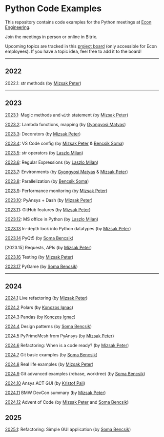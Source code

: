 # Python Code Examples

This repository contains code examples for the Python meetings at [Econ Engineering](https://econengineering.com/en/).

Join the meetings in person or online in Bitrix.

Upcoming topics are tracked in this [project board](https://github.com/orgs/econengineeringgit/projects/2>) (only accessible for Econ employees).
If you have a topic idea, feel free to add it to the board!

---

## 2022

2022.1: str methods (by [Mizsak Peter](https://github.com/MizsakPeterEcon))

---

## 2023

[2023.1](2023/01_magic_methods_with_statement/notes.md): Magic methods and `with` statement (by [Mizsak Peter](https://github.com/MizsakPeterEcon))

[2023.2](2023/02_lambda_mapping_decorator/readme.md): Lambda functions, mapping (by [Gyongyosi Matyas](https://github.com/gyongyosim))

[2023.3](2023/03_decorators/readme.md): Decorators (by [Mizsak Peter](https://github.com/MizsakPeterEcon))

[2023.4](2023/04_VS_Code_config/readme.md): VS Code config (by [Mizsak Peter](https://github.com/MizsakPeterEcon) & [Bencsik Soma](https://github.com/eConSomabencsik))

[2023.5](2023/05_String_operators/readme.md): str operators (by [Laszlo Milan](https://github.com/laszmilan))

[2023.6](2023/06_regex/readme.md): Regular Expressions (by [Laszlo Milan](https://github.com/laszmilan))

[2023.7](2023/07_Environments/README.md): Environments (by [Gyongyosi Matyas](https://github.com/gyongyosim) & [Mizsak Peter](https://github.com/MizsakPeterEcon))

[2023.8](2023/08_parallelization_in_python/intro.ipynb): Parallelization (by [Bencsik Soma](https://github.com/eConSomabencsik))

[2023.9](2023/09_Performance_profiling/README.md): Performance monitoring (by [Mizsak Peter](https://github.com/MizsakPeterEcon))

[2023.10](2023/10_PyAnsys_Dash/README.md): PyAnsys + Dash (by [Mizsak Peter](https://github.com/MizsakPeterEcon))

[2023.11](2023/11_GitHub_features/README.md): GitHub features (by [Mizsak Peter](https://github.com/MizsakPeterEcon))

[2023.12](2023/12_ms_office_in_python/README.md): MS office in Python (by [Laszlo Milan](https://github.com/laszmilan))

[2023.13](2023/13_data_types_in-depth/README.md) In-depth look into Python datatypes (by [Mizsak Peter](https://github.com/MizsakPeterEcon))

[2023.14](2023/14_PyQt5/README.md) PyQt5 (by [Soma Bencsik](https://github.com/eConSomabencsik))

[2023.15] Requests, APIs (by [Mizsak Peter](https://github.com/MizsakPeterEcon))

[2023.16](2023/16_Testing/README.md) Testing (by [Mizsak Peter](https://github.com/MizsakPeterEcon))

[2023.17](2023/17_PyGame/README.md) PyGame (by [Soma Bencsik](https://github.com/eConSomabencsik))

---

## 2024

[2024.1](2024/01_Live_code_Refactoring/README.md) Live refactoring (by [Mizsak Peter](https://github.com/MizsakPeterEcon))

[2024.2](2024/02_Polars/README.md) Polars (by [Konczos Ignac](https://github.com/KonczosIgnacEcon))

[2024.3](2024/03_Pandas/README.md) Pandas (by [Konczos Ignac](https://github.com/KonczosIgnacEcon))

[2024.4](2024/04_Design_patterns/README.md) Design patterns (by [Soma Bencsik](https://github.com/eConSomabencsik))

[2024.5](2024/05_PyPrimeMesh/README.md) PyPrimeMesh from PyAnsys (by [Mizsak Peter](https://github.com/MizsakPeterEcon))

[2024.6](2024/06_Refactoring_fished_code/README.md) Refactoring: When is a code ready? (by [Mizsak Peter](https://github.com/MizsakPeterEcon))

[2024.7](2024/07_git_basic_examples/README.md) Git basic examples (by [Soma Bencsik](https://github.com/eConSomabencsik))

[2024.8](2024/08_Real_life_examples/README.md) Real life examples (by [Mizsak Peter](https://github.com/MizsakPeterEcon))

[2024.9](2024/09_git_advanced_examples/README.md) Git advanced examples (rebase, worktree) (by [Soma Bencsik](https://github.com/eConSomabencsik))

[2024.10](2024/10_Ansys_ACT_GUI/README.md) Ansys ACT GUI (by [Kristof Pali](https://github.com/kristofpali))

[2024.11](2024/11_BMW_DevCon_summary/README.md) BMW DevCon summary (by [Mizsak Peter](https://github.com/MizsakPeterEcon))

[2024.12](2024/12_Advent_of_Code/README.md) Advent of Code (by [Mizsak Peter](https://github.com/MizsakPeterEcon) and [Soma Bencsik](https://github.com/eConSomabencsik))

## 2025

[2025.1](2025/01_Live_refactoring/README.md): Refactoring: Simple GUI application (by [Soma Bencsik](https://github.com/eConSomabencsik))
